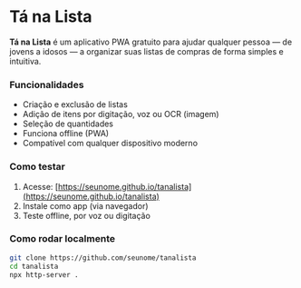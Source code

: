# Tá na Lista

**Tá na Lista** é um aplicativo PWA gratuito para ajudar qualquer pessoa — de jovens a idosos — a organizar suas listas de compras de forma simples e intuitiva.

### Funcionalidades
- Criação e exclusão de listas
- Adição de itens por digitação, voz ou OCR (imagem)
- Seleção de quantidades
- Funciona offline (PWA)
- Compatível com qualquer dispositivo moderno

### Como testar
1. Acesse: [https://seunome.github.io/tanalista](https://seunome.github.io/tanalista)
2. Instale como app (via navegador)
3. Teste offline, por voz ou digitação

### Como rodar localmente
```bash
git clone https://github.com/seunome/tanalista
cd tanalista
npx http-server .
